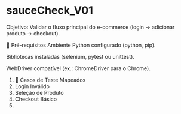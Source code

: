 # sauceCheck_V01

Objetivo: Validar o fluxo principal do e-commerce (login → adicionar produto → checkout).

🔹 Pré-requisitos
Ambiente Python configurado (python, pip).

Bibliotecas instaladas (selenium, pytest ou unittest).

WebDriver compatível (ex.: ChromeDriver para o Chrome).

1. 🧪 Casos de Teste Mapeados
2. Login Inválido
3. Seleção de Produto
4. Checkout Básico
5. 